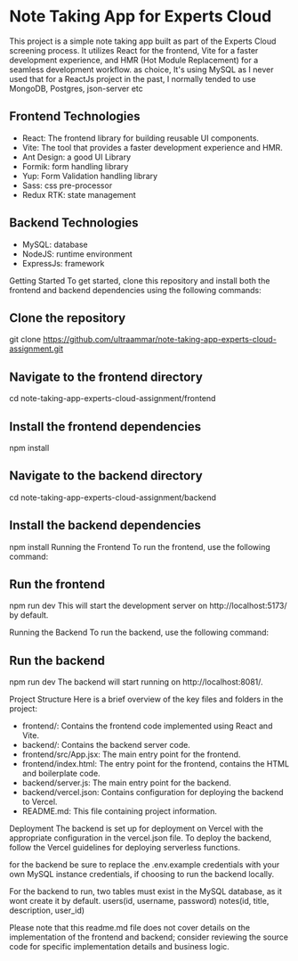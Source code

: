# Note Taking App for Experts Cloud
This project is a simple note taking app built as part of the Experts Cloud screening process. It utilizes React for the frontend, Vite for a faster development experience, and HMR (Hot Module Replacement) for a seamless development workflow. as choice, It's using MySQL as I never used that for a ReactJs project in the past, I normally tended to use MongoDB, Postgres, json-server etc

## Frontend Technologies
- React:  The frontend library for building reusable UI components.
- Vite: The tool that provides a faster development experience and HMR.
- Ant Design: a good UI Library
- Formik: form handling library
- Yup: Form Validation handling library
- Sass: css pre-processor
- Redux RTK: state management

## Backend Technologies
- MySQL: database
- NodeJS: runtime environment
- ExpressJs: framework 

Getting Started
To get started, clone this repository and install both the frontend and backend dependencies using the following commands:

## Clone the repository
git clone https://github.com/ultraammar/note-taking-app-experts-cloud-assignment.git

## Navigate to the frontend directory
cd note-taking-app-experts-cloud-assignment/frontend

## Install the frontend dependencies
npm install

## Navigate to the backend directory
cd note-taking-app-experts-cloud-assignment/backend

## Install the backend dependencies
npm install
Running the Frontend
To run the frontend, use the following command:

## Run the frontend
npm run dev
This will start the development server on http://localhost:5173/ by default.

Running the Backend
To run the backend, use the following command:

## Run the backend
npm run dev
The backend will start running on http://localhost:8081/.

Project Structure
Here is a brief overview of the key files and folders in the project:

- frontend/: Contains the frontend code implemented using React and Vite.
- backend/: Contains the backend server code.
- frontend/src/App.jsx: The main entry point for the frontend.
- frontend/index.html: The entry point for the frontend, contains the HTML and boilerplate code.
- backend/server.js: The main entry point for the backend.
- backend/vercel.json: Contains configuration for deploying the backend to Vercel.
- README.md: This file containing project information.



Deployment
The backend is set up for deployment on Vercel with the appropriate configuration in the vercel.json file. To deploy the backend, follow the Vercel guidelines for deploying serverless functions.

for the backend be sure to replace the .env.example credentials with your own MySQL instance credentials, if choosing to run the backend locally.

For the backend to run, two tables must exist in the MySQL database, as it wont create it by default.
users(id, username, password)
notes(id, title, description, user_id)

Please note that this readme.md file does not cover details on the implementation of the frontend and backend; consider reviewing the source code for specific implementation details and business logic.
